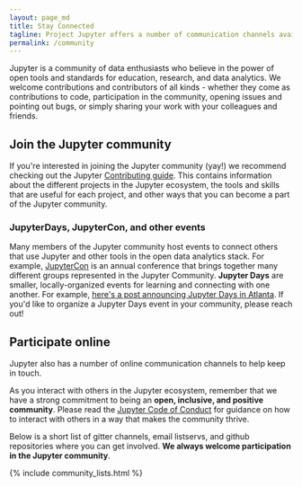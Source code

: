 ```yaml
---
layout: page_md
title: Stay Connected
tagline: Project Jupyter offers a number of communication channels available to individuals interested in using and contributing to the project.
permalink: /community
---
```


Jupyter is a community of data enthusiasts who believe in the power of open
tools and standards for education, research, and data analytics. We welcome
contributions and contributors of all kinds - whether they come as contributions
to code, participation in the community, opening issues and pointing out bugs,
or simply sharing your work with your colleagues and friends.

## Join the Jupyter community

If you're interested in joining the Jupyter community (yay!) we recommend
checking out the Jupyter [Contributing
guide](https://jupyter.readthedocs.io/en/latest/contributor/content-contributor.html).
This contains information about the different projects in the Jupyter ecosystem,
the tools and skills that are useful for each project, and other ways that you
can become a part of the Jupyter community.

### JupyterDays, JupyterCon, and other events

Many members of the Jupyter community host events to connect others that use
Jupyter and other tools in the open data analytics stack. For example,
[JupyterCon](https://conferences.oreilly.com/jupyter/jup-ny) is an annual conference that brings together many
different groups represented in the Jupyter Community. **Jupyter Days**
are smaller, locally-organized events for learning and connecting with one
another. For example, [here's a post announcing Jupyter Days in Atlanta](https://blog.jupyter.org/announcing-jupyter-day-atlanta-spring-2018-d68ebee2c6cb).
If you'd like to organize a Jupyter Days event in your community, please
reach out!

## Participate online

Jupyter also has a number of online communication channels to help keep in touch.

As you interact with others in the Jupyter ecosystem, remember that we have a strong
commitment to being an **open, inclusive, and positive community**. Please read the
[Jupyter Code of Conduct](https://github.com/jupyter/governance/blob/master/conduct/code_of_conduct.md) for guidance on how to interact with others in
a way that makes the community thrive.

Below is a short list of gitter channels, email listservs, and github repositories
where you can get involved. **We always welcome participation in the Jupyter community**.

{% include community_lists.html %}
